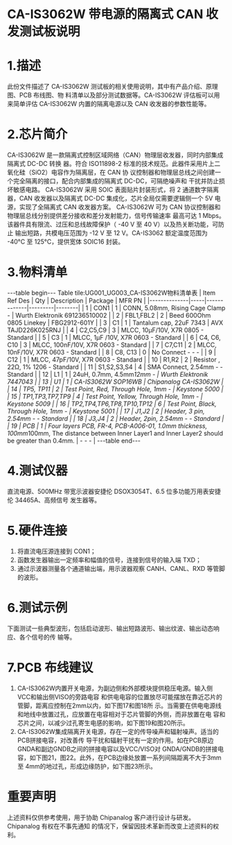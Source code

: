  # CA-IS3062W 带电源的隔离式 CAN 收发测试板说明


#  1.描述
此份文件描述了 CA-IS3062W 测试板的相关使用说明，其中有产品介绍、原理图、PCB 布线图、物
料清单以及部分测试数据等。CA-IS3062W 评估板可以用来简单评估 CA-IS3062W 内置的隔离电源以及
CAN 收发器的参数性能等。


# 2.芯片简介
CA-IS3062W 是一款隔离式控制区域网络（CAN）物理层收发器，同时内部集成隔离式 DC-DC 转换
器。符合 ISO11898-2 标准的技术规范。此器件采用片上二氧化硅（SiO2）电容作为隔离层，在 CAN 协
议控制器和物理层总线之间创建一个完全隔离的接口，配合内部集成的隔离式 DC-DC，可隔绝噪声和
干扰并防止损坏敏感电路。
CA-IS3062W 采用 SOIC 表面贴片封装形式，将 2 通道数字隔离器，CAN 收发器以及隔离式 DC-DC
集成化，芯片全局仅需要逻辑侧一个 5V 电源，实现了全隔离式 CAN 收发器方案。
CA-IS3062W 可为 CAN 协议控制器和物理层总线分别提供差分接收和差分发射能力，信号传输速率
最高可达 1 Mbps。该器件具有限流、过压和总线故障保护（ -40 V 至 40 V）以及热关断功能，可防止
输出短路，共模电压范围为 -12 V 至 12 V。CA-IS3062 额定温度范围为 -40°C 至 125°C，提供宽体 SOIC16
封装。


# 3.物料清单
---table begin---
Table tile:UG001_UG003_CA-IS3062W物料清单表
| Item Ref Des | Qty | Description | Package | MFR PN |
|--------------|-----|-------------|---------|--------|
| 1            | CON1 | 1 | CONN, 5.08mm, Rising Cage Clamp - | Wurth Elektronik 691236510002 |
| 2            | FBL1,FBL2 | 2 | Beed 600Ohm 0805 Linekey | FBG2912-601Y |
| 3            | C1 | 1 | Tantalum cap, 22uF 7343 | AVX TAJD226K025RNJ |
| 4            | C2,C5,C9 | 3 | MLCC, 10μF/10V, X7R 0805 - Standard |
| 5            | C3 | 1 | MLCC, 1μF /10V, X7R 0603 - Standard |
| 6            | C4, C6, C10 | 3 | MLCC, 100nF/10V, X7R 0603 - Standard |
| 7            | C7,C11 | 2 | MLCC, 10nF/10V, X7R 0603 - Standard |
| 8            | C8, C13 | 0 | No Connect - - - |
| 9            | C12 | 1 | MLCC, 47pF/10V, X7R 0603 - Standard |
| 10           | R1,R2 | 2 | Resistor , 22Ω, 1% 1206 - Standard |
| 11           | S1,S2,S3,S4 | 4 | SMA Connect, 2.54mm - - Standard |
| 12           | L1 | 1 | 24uH, 0.7mm, 4.5mm*12mm - | Wurth Elektronik 7447043 |
| 13           | U1 | 1 | CA-IS3062W SOP16WB | Chipanalog CA-IS3062W |
| 14           | TP5, TP11 | 2 | Test Point, Red, Through Hole, 1mm - | Keystone 5000 |
| 15           | TP1,TP3,TP7,TP9 | 4 | Test Point, Yellow, Through Hole, 1mm - | Keystone 5009 |
| 16           | TP2,TP4,TP6,TP8,TP10,TP12 | 6 | Test Point, Black, Through Hole, 1mm - | Keystone 5001 |
| 17           | J1,J2 | 2 | Header, 3 pin, 2.54mm - - Standard |
| 18           | J3,J4 | 2 | Header, 2pin, 2.54mm - - Standard |
| 19           | PCB | 1 | Four layers PCB, FR-4, PCB-A006-01, 1.0mm thickness, 100mm*100mm, The distance between Inner Layer1 and Inner Layer2 should be greater than 0.4mm. | - - - |
---table end---


# 4.测试仪器
直流电源、500MHz 带宽示波器安捷伦 DSOX3054T、6.5 位多功能万用表安捷伦 34465A、高频信号
发生器等。


# 5.硬件连接
1. 将直流电压源连接到 CON1；
2. 函数发生器输出一定频率和幅值的信号，连接到信号的输入端 TXD；
3. 通过示波器测量各个通道输出端，用示波器观察 CANH、CANL、RXD 等管脚的波形。



# 6.测试示例
下面测试一些典型波形，包括启动波形、输出短路波形、输出纹波、输出动态响应、各个信号的传
输等。


# 7.PCB 布线建议
1. CA-IS3062W内置开关电源，为副边侧和外部模块提供稳压电源。输入侧VCC和输出侧VISO的旁路电容
和供电电容的位置放尽可能摆放在靠近芯片的管脚，距离应控制在2mm以内，如下图17和图18所
示。当需要在供电电源线和地线中放置过孔，应放置在电容相对于芯片管脚的外侧，而非放置在电
容和芯片之间，以减少过孔寄生电感的影响，如下图19和图20所示。
2. CA-IS3062W集成隔离开关电源，存在一定的传导噪声和辐射噪声。适当的PCB拼接电容，对改善传
导干扰和辐射干扰有一定的作用。如在PCB原边GNDA和副边GNDB之间的拼接电容以及VCC/VISO对
GNDA/GNDB的拼接电容，如下图21，图22。此外，在PCB边缘处放置一系列间隔距离不大于3mm至
4mm的地过孔，形成边缘防护，如下图23所示。





#  重要声明
上述资料仅供参考使用，用于协助 Chipanalog 客户进行设计与研发。Chipanalog 有权在不事先通知
的情况下，保留因技术革新而改变上述资料的权利。

